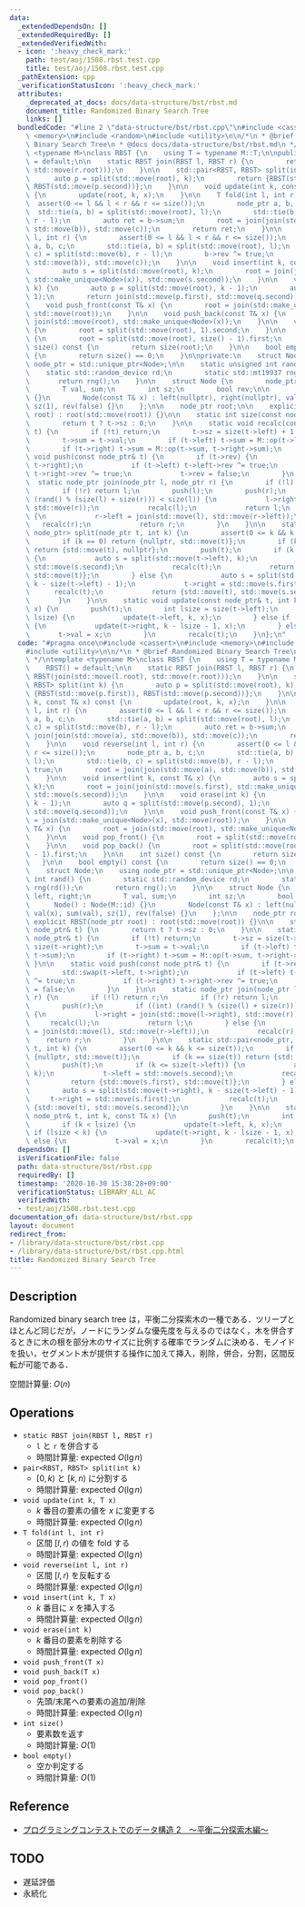 ```yaml
---
data:
  _extendedDependsOn: []
  _extendedRequiredBy: []
  _extendedVerifiedWith:
  - icon: ':heavy_check_mark:'
    path: test/aoj/1508.rbst.test.cpp
    title: test/aoj/1508.rbst.test.cpp
  _pathExtension: cpp
  _verificationStatusIcon: ':heavy_check_mark:'
  attributes:
    _deprecated_at_docs: docs/data-structure/bst/rbst.md
    document_title: Randomized Binary Search Tree
    links: []
  bundledCode: "#line 2 \"data-structure/bst/rbst.cpp\"\n#include <cassert>\n#include\
    \ <memory>\n#include <random>\n#include <utility>\n\n/*\n * @brief Randomized\
    \ Binary Search Tree\n * @docs docs/data-structure/bst/rbst.md\n */\ntemplate\
    \ <typename M>\nclass RBST {\n    using T = typename M::T;\n\npublic:\n    RBST()\
    \ = default;\n\n    static RBST join(RBST l, RBST r) {\n        return RBST(join(std::move(l.root),\
    \ std::move(r.root)));\n    }\n\n    std::pair<RBST, RBST> split(int k) {\n  \
    \      auto p = split(std::move(root), k);\n        return {RBST(std::move(p.first)),\
    \ RBST(std::move(p.second))};\n    }\n\n    void update(int k, const T& x) const\
    \ {\n        update(root, k, x);\n    }\n\n    T fold(int l, int r) {\n      \
    \  assert(0 <= l && l < r && r <= size());\n        node_ptr a, b, c;\n      \
    \  std::tie(a, b) = split(std::move(root), l);\n        std::tie(b, c) = split(std::move(b),\
    \ r - l);\n        auto ret = b->sum;\n        root = join(join(std::move(a),\
    \ std::move(b)), std::move(c));\n        return ret;\n    }\n\n    void reverse(int\
    \ l, int r) {\n        assert(0 <= l && l < r && r <= size());\n        node_ptr\
    \ a, b, c;\n        std::tie(a, b) = split(std::move(root), l);\n        std::tie(b,\
    \ c) = split(std::move(b), r - l);\n        b->rev ^= true;\n        root = join(join(std::move(a),\
    \ std::move(b)), std::move(c));\n    }\n\n    void insert(int k, const T& x) {\n\
    \        auto s = split(std::move(root), k);\n        root = join(join(std::move(s.first),\
    \ std::make_unique<Node>(x)), std::move(s.second));\n    }\n\n    void erase(int\
    \ k) {\n        auto p = split(std::move(root), k - 1);\n        auto q = split(std::move(p.second),\
    \ 1);\n        return join(std::move(p.first), std::move(q.second));\n    }\n\n\
    \    void push_front(const T& x) {\n        root = join(std::make_unique<Node>(x),\
    \ std::move(root));\n    }\n\n    void push_back(const T& x) {\n        root =\
    \ join(std::move(root), std::make_unique<Node>(x));\n    }\n\n    void pop_front()\
    \ {\n        root = split(std::move(root), 1).second;\n    }\n\n    void pop_back()\
    \ {\n        root = split(std::move(root), size() - 1).first;\n    }\n\n    int\
    \ size() const {\n        return size(root);\n    }\n\n    bool empty() const\
    \ {\n        return size() == 0;\n    }\n\nprivate:\n    struct Node;\n    using\
    \ node_ptr = std::unique_ptr<Node>;\n\n    static unsigned int rand() {\n    \
    \    static std::random_device rd;\n        static std::mt19937 rng(rd());\n \
    \       return rng();\n    }\n\n    struct Node {\n        node_ptr left, right;\n\
    \        T val, sum;\n        int sz;\n        bool rev;\n\n        Node() : Node(M::id)\
    \ {}\n        Node(const T& x) : left(nullptr), right(nullptr), val(x), sum(val),\
    \ sz(1), rev(false) {}\n    };\n\n    node_ptr root;\n\n    explicit RBST(node_ptr\
    \ root) : root(std::move(root)) {}\n\n    static int size(const node_ptr& t) {\n\
    \        return t ? t->sz : 0;\n    }\n\n    static void recalc(const node_ptr&\
    \ t) {\n        if (!t) return;\n        t->sz = size(t->left) + 1 + size(t->right);\n\
    \        t->sum = t->val;\n        if (t->left) t->sum = M::op(t->left->sum, t->sum);\n\
    \        if (t->right) t->sum = M::op(t->sum, t->right->sum);\n    }\n\n    static\
    \ void push(const node_ptr& t) {\n        if (t->rev) {\n            std::swap(t->left,\
    \ t->right);\n            if (t->left) t->left->rev ^= true;\n            if (t->right)\
    \ t->right->rev ^= true;\n            t->rev = false;\n        }\n    }\n\n  \
    \  static node_ptr join(node_ptr l, node_ptr r) {\n        if (!l) return r;\n\
    \        if (!r) return l;\n        push(l);\n        push(r);\n        if ((int)\
    \ (rand() % (size(l) + size(r))) < size(l)) {\n            l->right = join(std::move(l->right),\
    \ std::move(r));\n            recalc(l);\n            return l;\n        } else\
    \ {\n            r->left = join(std::move(l), std::move(r->left));\n         \
    \   recalc(r);\n            return r;\n        }\n    }\n\n    static std::pair<node_ptr,\
    \ node_ptr> split(node_ptr t, int k) {\n        assert(0 <= k && k <= size(t));\n\
    \        if (k == 0) return {nullptr, std::move(t)};\n        if (k == size(t))\
    \ return {std::move(t), nullptr};\n        push(t);\n        if (k <= size(t->left))\
    \ {\n            auto s = split(std::move(t->left), k);\n            t->left =\
    \ std::move(s.second);\n            recalc(t);\n            return {std::move(s.first),\
    \ std::move(t)};\n        } else {\n            auto s = split(std::move(t->right),\
    \ k - size(t->left) - 1);\n            t->right = std::move(s.first);\n      \
    \      recalc(t);\n            return {std::move(t), std::move(s.second)};\n \
    \       }\n    }\n\n    static void update(const node_ptr& t, int k, const T&\
    \ x) {\n        push(t);\n        int lsize = size(t->left);\n        if (k <\
    \ lsize) {\n            update(t->left, k, x);\n        } else if (lsize < k)\
    \ {\n            update(t->right, k - lsize - 1, x);\n        } else {\n     \
    \       t->val = x;\n        }\n        recalc(t);\n    }\n};\n"
  code: "#pragma once\n#include <cassert>\n#include <memory>\n#include <random>\n\
    #include <utility>\n\n/*\n * @brief Randomized Binary Search Tree\n * @docs docs/data-structure/bst/rbst.md\n\
    \ */\ntemplate <typename M>\nclass RBST {\n    using T = typename M::T;\n\npublic:\n\
    \    RBST() = default;\n\n    static RBST join(RBST l, RBST r) {\n        return\
    \ RBST(join(std::move(l.root), std::move(r.root)));\n    }\n\n    std::pair<RBST,\
    \ RBST> split(int k) {\n        auto p = split(std::move(root), k);\n        return\
    \ {RBST(std::move(p.first)), RBST(std::move(p.second))};\n    }\n\n    void update(int\
    \ k, const T& x) const {\n        update(root, k, x);\n    }\n\n    T fold(int\
    \ l, int r) {\n        assert(0 <= l && l < r && r <= size());\n        node_ptr\
    \ a, b, c;\n        std::tie(a, b) = split(std::move(root), l);\n        std::tie(b,\
    \ c) = split(std::move(b), r - l);\n        auto ret = b->sum;\n        root =\
    \ join(join(std::move(a), std::move(b)), std::move(c));\n        return ret;\n\
    \    }\n\n    void reverse(int l, int r) {\n        assert(0 <= l && l < r &&\
    \ r <= size());\n        node_ptr a, b, c;\n        std::tie(a, b) = split(std::move(root),\
    \ l);\n        std::tie(b, c) = split(std::move(b), r - l);\n        b->rev ^=\
    \ true;\n        root = join(join(std::move(a), std::move(b)), std::move(c));\n\
    \    }\n\n    void insert(int k, const T& x) {\n        auto s = split(std::move(root),\
    \ k);\n        root = join(join(std::move(s.first), std::make_unique<Node>(x)),\
    \ std::move(s.second));\n    }\n\n    void erase(int k) {\n        auto p = split(std::move(root),\
    \ k - 1);\n        auto q = split(std::move(p.second), 1);\n        return join(std::move(p.first),\
    \ std::move(q.second));\n    }\n\n    void push_front(const T& x) {\n        root\
    \ = join(std::make_unique<Node>(x), std::move(root));\n    }\n\n    void push_back(const\
    \ T& x) {\n        root = join(std::move(root), std::make_unique<Node>(x));\n\
    \    }\n\n    void pop_front() {\n        root = split(std::move(root), 1).second;\n\
    \    }\n\n    void pop_back() {\n        root = split(std::move(root), size()\
    \ - 1).first;\n    }\n\n    int size() const {\n        return size(root);\n \
    \   }\n\n    bool empty() const {\n        return size() == 0;\n    }\n\nprivate:\n\
    \    struct Node;\n    using node_ptr = std::unique_ptr<Node>;\n\n    static unsigned\
    \ int rand() {\n        static std::random_device rd;\n        static std::mt19937\
    \ rng(rd());\n        return rng();\n    }\n\n    struct Node {\n        node_ptr\
    \ left, right;\n        T val, sum;\n        int sz;\n        bool rev;\n\n  \
    \      Node() : Node(M::id) {}\n        Node(const T& x) : left(nullptr), right(nullptr),\
    \ val(x), sum(val), sz(1), rev(false) {}\n    };\n\n    node_ptr root;\n\n   \
    \ explicit RBST(node_ptr root) : root(std::move(root)) {}\n\n    static int size(const\
    \ node_ptr& t) {\n        return t ? t->sz : 0;\n    }\n\n    static void recalc(const\
    \ node_ptr& t) {\n        if (!t) return;\n        t->sz = size(t->left) + 1 +\
    \ size(t->right);\n        t->sum = t->val;\n        if (t->left) t->sum = M::op(t->left->sum,\
    \ t->sum);\n        if (t->right) t->sum = M::op(t->sum, t->right->sum);\n   \
    \ }\n\n    static void push(const node_ptr& t) {\n        if (t->rev) {\n    \
    \        std::swap(t->left, t->right);\n            if (t->left) t->left->rev\
    \ ^= true;\n            if (t->right) t->right->rev ^= true;\n            t->rev\
    \ = false;\n        }\n    }\n\n    static node_ptr join(node_ptr l, node_ptr\
    \ r) {\n        if (!l) return r;\n        if (!r) return l;\n        push(l);\n\
    \        push(r);\n        if ((int) (rand() % (size(l) + size(r))) < size(l))\
    \ {\n            l->right = join(std::move(l->right), std::move(r));\n       \
    \     recalc(l);\n            return l;\n        } else {\n            r->left\
    \ = join(std::move(l), std::move(r->left));\n            recalc(r);\n        \
    \    return r;\n        }\n    }\n\n    static std::pair<node_ptr, node_ptr> split(node_ptr\
    \ t, int k) {\n        assert(0 <= k && k <= size(t));\n        if (k == 0) return\
    \ {nullptr, std::move(t)};\n        if (k == size(t)) return {std::move(t), nullptr};\n\
    \        push(t);\n        if (k <= size(t->left)) {\n            auto s = split(std::move(t->left),\
    \ k);\n            t->left = std::move(s.second);\n            recalc(t);\n  \
    \          return {std::move(s.first), std::move(t)};\n        } else {\n    \
    \        auto s = split(std::move(t->right), k - size(t->left) - 1);\n       \
    \     t->right = std::move(s.first);\n            recalc(t);\n            return\
    \ {std::move(t), std::move(s.second)};\n        }\n    }\n\n    static void update(const\
    \ node_ptr& t, int k, const T& x) {\n        push(t);\n        int lsize = size(t->left);\n\
    \        if (k < lsize) {\n            update(t->left, k, x);\n        } else\
    \ if (lsize < k) {\n            update(t->right, k - lsize - 1, x);\n        }\
    \ else {\n            t->val = x;\n        }\n        recalc(t);\n    }\n};"
  dependsOn: []
  isVerificationFile: false
  path: data-structure/bst/rbst.cpp
  requiredBy: []
  timestamp: '2020-10-30 15:38:28+09:00'
  verificationStatus: LIBRARY_ALL_AC
  verifiedWith:
  - test/aoj/1508.rbst.test.cpp
documentation_of: data-structure/bst/rbst.cpp
layout: document
redirect_from:
- /library/data-structure/bst/rbst.cpp
- /library/data-structure/bst/rbst.cpp.html
title: Randomized Binary Search Tree
---
```

## Description

Randomized binary search tree は，平衡二分探索木の一種である．ツリープとほとんど同じだが，ノードにランダムな優先度を与えるのではなく，木を併合するときに木の根を部分木のサイズに比例する確率でランダムに決める．モノイドを扱い，セグメント木が提供する操作に加えて挿入，削除，併合，分割，区間反転が可能である．

空間計算量: $O(n)$

## Operations

- `static RBST join(RBST l, RBST r)`
    - `l` と `r` を併合する
    - 時間計算量: $\mathrm{expected}\ O(\lg n)$
- `pair<RBST, RBST> split(int k)`
    - $[0, k)$ と $[k, n)$ に分割する
    - 時間計算量: $\mathrm{expected}\ O(\lg n)$
- `void update(int k, T x)`
    - $k$ 番目の要素の値を $x$ に変更する
    - 時間計算量: $\mathrm{expected}\ O(\lg n)$
- `T fold(int l, int r)`
    - 区間 $[l, r)$ の値を fold する
    - 時間計算量: $\mathrm{expected}\ O(\lg n)$
- `void reverse(int l, int r)`
    - 区間 $[l, r)$ を反転する
    - 時間計算量: $\mathrm{expected}\ O(\lg n)$
- `void insert(int k, T x)`
    - $k$ 番目に $x$ を挿入する
    - 時間計算量: $\mathrm{expected}\ O(\lg n)$
- `void erase(int k)`
    - $k$ 番目の要素を削除する
    - 時間計算量: $\mathrm{expected}\ O(\lg n)$
- `void push_front(T x)`
- `void push_back(T x)`
- `void pop_front()`
- `void pop_back()`
    - 先頭/末尾への要素の追加/削除
    - 時間計算量: $\mathrm{expected}\ O(\lg n)$
- `int size()`
    - 要素数を返す
    - 時間計算量: $O(1)$
- `bool empty()`
    - 空か判定する
    - 時間計算量: $O(1)$

## Reference

- [プログラミングコンテストでのデータ構造 2　～平衡二分探索木編～](https://www.slideshare.net/iwiwi/2-12188757)

## TODO

- 遅延評価
- 永続化